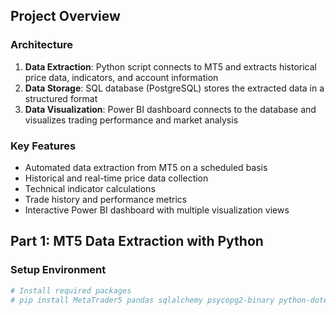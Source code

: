 ## Project Overview

### Architecture
1. **Data Extraction**: Python script connects to MT5 and extracts historical price data, indicators, and account information
2. **Data Storage**: SQL database (PostgreSQL) stores the extracted data in a structured format
3. **Data Visualization**: Power BI dashboard connects to the database and visualizes trading performance and market analysis

### Key Features
- Automated data extraction from MT5 on a scheduled basis
- Historical and real-time price data collection
- Technical indicator calculations
- Trade history and performance metrics
- Interactive Power BI dashboard with multiple visualization views

## Part 1: MT5 Data Extraction with Python

### Setup Environment
```python
# Install required packages
# pip install MetaTrader5 pandas sqlalchemy psycopg2-binary python-dotenv schedule
